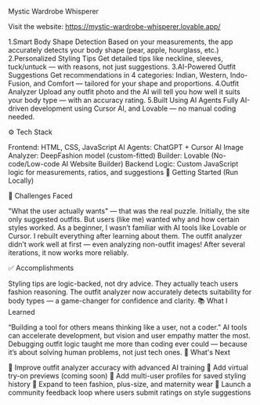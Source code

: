  Mystic Wardrobe Whisperer


Visit the website: https://mystic-wardrobe-whisperer.lovable.app/ 


1.Smart Body Shape Detection
Based on your measurements, the app accurately detects your body shape (pear, apple, hourglass, etc.)
2.Personalized Styling Tips
Get detailed tips like neckline, sleeves, tuck/untuck — with reasons, not just suggestions.
3.AI-Powered Outfit Suggestions
Get recommendations in 4 categories: Indian, Western, Indo-Fusion, and Comfort — tailored for your shape and proportions.
4.Outfit Analyzer
Upload any outfit photo and the AI will tell you how well it suits your body type — with an accuracy rating.
5.Built Using AI Agents
Fully AI-driven development using  Cursor AI, and Lovable — no manual coding needed.



⚙️ Tech Stack

Frontend: HTML, CSS, JavaScript
AI Agents: ChatGPT + Cursor AI
Image Analyzer: DeepFashion model (custom-fitted)
Builder: Lovable (No-code/Low-code AI Website Builder)
Backend Logic: Custom JavaScript logic for measurements, ratios, and suggestions
🚀 Getting Started (Run Locally)


🧩 Challenges Faced

"What the user actually wants" — that was the real puzzle.
Initially, the site only suggested outfits. But users (like me) wanted why and how certain styles worked.
As a beginner, I wasn’t familiar with AI tools like Lovable or Cursor. I rebuilt everything after learning about them.
The outfit analyzer didn’t work well at first — even analyzing non-outfit images! After several iterations, it now works more reliably.



✅ Accomplishments

Styling tips are logic-backed, not dry advice. They actually teach users fashion reasoning.
The outfit analyzer now accurately detects suitability for body types — a game-changer for confidence and clarity.
📚 What I Learned

“Building a tool for others means thinking like a user, not a coder.”
AI tools can accelerate development, but vision and user empathy matter the most.
Debugging outfit logic taught me more than coding ever could — because it’s about solving human problems, not just tech ones.
🔮 What's Next

🔧 Improve outfit analyzer accuracy with advanced AI training
🤖 Add virtual try-on previews (coming soon)
👥 Add multi-user profiles for saved styling history
🎯 Expand to teen fashion, plus-size, and maternity wear
🧵 Launch a community feedback loop where users submit ratings on style suggestions


